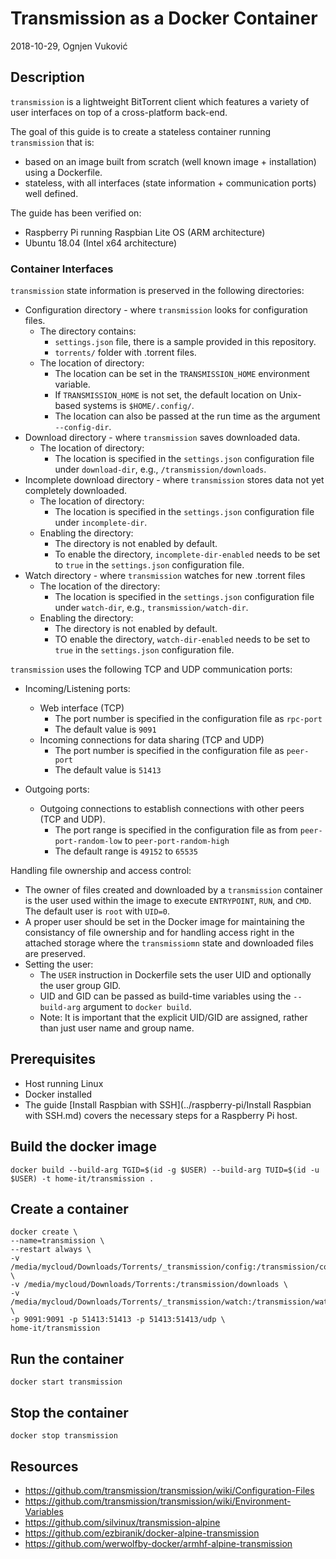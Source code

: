 # Transmission as a Docker Container

2018-10-29, Ognjen Vuković

## Description

`transmission` is a lightweight BitTorrent client which features a variety of user interfaces on top of a cross-platform back-end.

The goal of this guide is to create a stateless container running `transmission` that is:

* based on an image built from scratch (well known image + installation) using a Dockerfile.
* stateless, with all interfaces (state information + communication ports) well defined.

The guide has been verified on:

* Raspberry Pi running Raspbian Lite OS (ARM architecture)
* Ubuntu 18.04 (Intel x64 architecture)

### Container Interfaces

`transmission` state information is preserved in the following directories:

* Configuration directory - where `transmission` looks for configuration files.
  * The directory contains:
    * `settings.json` file, there is a sample provided in this repository.
    * `torrents/` folder with .torrent files.
  * The location of directory:
    * The location can be set in the `TRANSMISSION_HOME` environment variable.
    * If `TRANSMISSION_HOME` is not set, the default location on Unix-based systems is `$HOME/.config/`.
    * The location can also be passed at the run time as the argument `--config-dir`.
* Download directory - where `transmission` saves downloaded data.
  * The location of directory:
    * The location is specified in the `settings.json` configuration file under `download-dir`, e.g., `/transmission/downloads`.
* Incomplete download directory - where `transmission` stores data not yet completely downloaded.
  * The location of directory:
    * The location is specified in the `settings.json` configuration file under `incomplete-dir`.
  * Enabling the directory:
    * The directory is not enabled by default.
    * To enable the directory, `incomplete-dir-enabled` needs to be set to `true` in the `settings.json` configuration file.
* Watch directory - where `transmission` watches for new .torrent files
  * The location of the directory:
    * The location is specified in the `settings.json` configuration file under `watch-dir`, e.g., `transmission/watch-dir`.
  * Enabling the directory:
    * The directory is not enabled by default.
    * TO enable the directory, `watch-dir-enabled` needs to be set to `true` in the `settings.json` configuration file.

`transmission` uses the following TCP and UDP communication ports:

* Incoming/Listening ports:
  * Web interface (TCP)
    * The port number is specified in the configuration file as `rpc-port`
    * The default value is `9091`
  * Incoming connections for data sharing (TCP and UDP)
    * The port number is specified in the configuration file as `peer-port`
    * The default value is `51413`

* Outgoing ports:
  * Outgoing connections to establish connections with other peers (TCP and UDP).
    * The port range is specified in the configuration file as from `peer-port-random-low` to `peer-port-random-high`
    * The default range is `49152` to `65535`

Handling file ownership and access control:

* The owner of files created and downloaded by a `transmission` container is the user used within the image to execute `ENTRYPOINT`, `RUN`, and `CMD`. The default user is `root` with `UID=0`.
* A proper user should be set in the Docker image for maintaining the consistancy of file ownership and for handling access right in the attached storage where the `transmissiomn` state and downloaded files are preserved.
* Setting the user:
  * The `USER` instruction in Dockerfile sets the user UID and optionally the user group GID.
  * UID and GID can be passed as build-time variables using the `--build-arg` argument to `docker build`.
  * Note: It is important that the explicit UID/GID are assigned, rather than just user name and group name.

## Prerequisites

* Host running Linux
* Docker installed
* The guide [Install Raspbian with SSH](../raspberry-pi/Install Raspbian with SSH.md) covers the necessary steps for a Raspberry Pi host.

## Build the docker image

`docker build --build-arg TGID=$(id -g $USER) --build-arg TUID=$(id -u $USER) -t home-it/transmission .`

## Create a container

```shell
docker create \
--name=transmission \
--restart always \
-v /media/mycloud/Downloads/Torrents/_transmission/config:/transmission/config \
-v /media/mycloud/Downloads/Torrents:/transmission/downloads \
-v /media/mycloud/Downloads/Torrents/_transmission/watch:/transmission/watch \
-p 9091:9091 -p 51413:51413 -p 51413:51413/udp \
home-it/transmission
```

## Run the container

`docker start transmission`

## Stop the container

`docker stop transmission`

## Resources

* https://github.com/transmission/transmission/wiki/Configuration-Files
* https://github.com/transmission/transmission/wiki/Environment-Variables
* https://github.com/silvinux/transmission-alpine
* https://github.com/ezbiranik/docker-alpine-transmission
* https://github.com/werwolfby-docker/armhf-alpine-transmission
